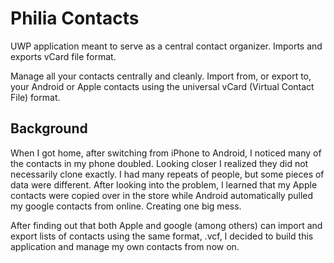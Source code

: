 Philia Contacts
===============

UWP application meant to serve as a central contact organizer. Imports and exports vCard file format.

Manage all your contacts centrally and cleanly. Import from, or export to, your Android or Apple contacts using the universal vCard (Virtual Contact File) format.

Background
----------
When I got home, after switching from iPhone to Android, I noticed many of the contacts in my phone doubled. Looking closer I realized they did not necessarily clone exactly. I had many repeats of people, but some pieces of data were different. After looking into the problem, I learned that my Apple contacts were copied over in the store while Android automatically pulled my google contacts from online. Creating one big mess. 

After finding out that both Apple and google (among others) can import and export lists of contacts using the same format, .vcf, I decided to build this application and manage my own contacts from now on.
